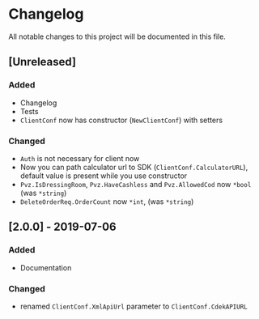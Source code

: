 # Changelog
All notable changes to this project will be documented in this file.

## [Unreleased]
### Added
- Changelog
- Tests
- `ClientConf` now has constructor (`NewClientConf`) with setters

### Changed
- `Auth` is not necessary for client now
- Now you can path calculator url to SDK (`ClientConf.CalculatorURL`), default value is present while you use constructor
- `Pvz.IsDressingRoom`, `Pvz.HaveCashless` and `Pvz.AllowedCod` now `*bool` (was `*string`)
- `DeleteOrderReq.OrderCount` now `*int`, (was `*string`)

## [2.0.0] - 2019-07-06
### Added
- Documentation

### Changed
- renamed `ClientConf.XmlApiUrl` parameter to `ClientConf.CdekAPIURL`
